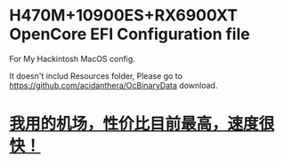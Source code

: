 # H470M+10900ES+RX6900XT OpenCore EFI Configuration file
For My Hackintosh MacOS config.

It doesn't includ Resources folder, Please go to https://github.com/acidanthera/OcBinaryData download.

# <a href="https://nexuscloud.ch/aff.php?aff=5">我用的机场，性价比目前最高，速度很快！</a>
